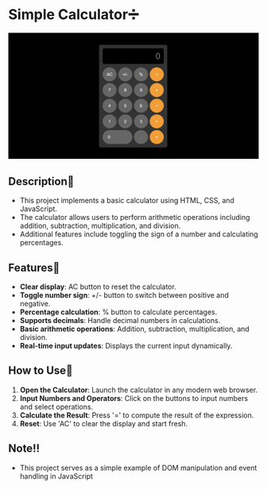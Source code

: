 <h1>Simple Calculator➗</h1>
 
![Description of Image](./src/images/calculator.png)
 
  <h2>Description💫</h2>
  
 * This project implements a basic calculator using HTML, CSS, and JavaScript. 
 * The calculator allows users to perform arithmetic operations including addition, subtraction, multiplication, and division.
 * Additional features include toggling the sign of a number and calculating percentages.
   
  <h2>Features🎨</h2>
  
  - **Clear display**: AC button to reset the calculator.
  - **Toggle number sign**: +/- button to switch between positive and negative.
  - **Percentage calculation**: % button to calculate percentages.
  - **Supports decimals**: Handle decimal numbers in calculations.
  - **Basic arithmetic operations**: Addition, subtraction, multiplication, and division.
  - **Real-time input updates**: Displays the current input dynamically.
   
   <h2>How to Use📌</h2>
   
  1. **Open the Calculator**: Launch the calculator in any modern web browser.
  2. **Input Numbers and Operators**: Click on the buttons to input numbers and select operations.
  3. **Calculate the Result**: Press '=' to compute the result of the expression.
  4. **Reset**: Use 'AC' to clear the display and start fresh.
   
   <h2> Note‼️</h2>
   
 * This project serves as a simple example of DOM manipulation and event handling in JavaScript
